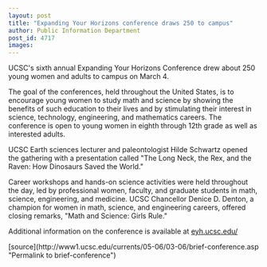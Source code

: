 ```yaml
---
layout: post
title: "Expanding Your Horizons conference draws 250 to campus"
author: Public Information Department
post_id: 4717
images:
---
```


<a name="content" id="content"></a>
<p>
  UCSC's sixth annual Expanding Your Horizons Conference drew about 250 young women and adults to campus on March 4.
</p>
<p>
  The goal of the conferences, held throughout the United States, is to encourage young women to study math and science by showing the benefits of such education to their lives and by stimulating their interest in science, technology, engineering, and mathematics careers. The conference is open to young women in eighth through 12th grade as well as interested adults.
</p>
<p>
  UCSC Earth sciences lecturer and paleontologist Hilde Schwartz opened the gathering with a presentation called "The Long Neck, the Rex, and the Raven: How Dinosaurs Saved the World."
</p>
<p>
  Career workshops and hands-on science activities were held throughout the day, led by professional women, faculty, and graduate students in math, science, engineering, and medicine. UCSC Chancellor Denice D. Denton, a champion for women in math, science, and engineering careers, offered closing remarks, "Math and Science: Girls Rule."
</p>
<p>
  Additional information on the conference is available at <a href="http://eyh.ucsc.edu/">eyh.ucsc.edu/</a>
</p>
[source](http://www1.ucsc.edu/currents/05-06/03-06/brief-conference.asp "Permalink to brief-conference")
